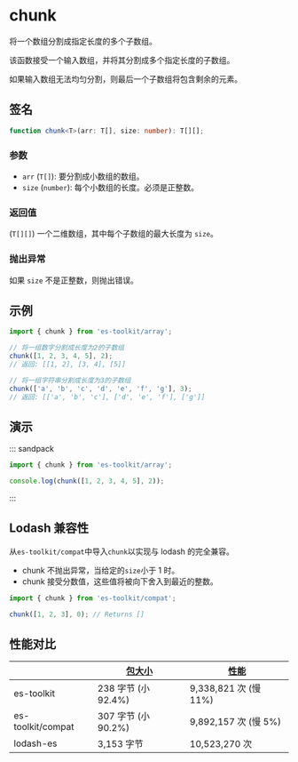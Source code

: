 # chunk

将一个数组分割成指定长度的多个子数组。

该函数接受一个输入数组，并将其分割成多个指定长度的子数组。

如果输入数组无法均匀分割，则最后一个子数组将包含剩余的元素。

## 签名

```typescript
function chunk<T>(arr: T[], size: number): T[][];
```

### 参数

- `arr` (`T[]`): 要分割成小数组的数组。
- `size` (`number`): 每个小数组的长度。必须是正整数。

### 返回值

(`T[][]`) 一个二维数组，其中每个子数组的最大长度为 `size`。

### 抛出异常

如果 `size` 不是正整数，则抛出错误。

## 示例

```typescript
import { chunk } from 'es-toolkit/array';

// 将一组数字分割成长度为2的子数组
chunk([1, 2, 3, 4, 5], 2);
// 返回: [[1, 2], [3, 4], [5]]

// 将一组字符串分割成长度为3的子数组
chunk(['a', 'b', 'c', 'd', 'e', 'f', 'g'], 3);
// 返回: [['a', 'b', 'c'], ['d', 'e', 'f'], ['g']]
```

## 演示

::: sandpack

```ts index.ts
import { chunk } from 'es-toolkit/array';

console.log(chunk([1, 2, 3, 4, 5], 2));
```

:::

## Lodash 兼容性

从`es-toolkit/compat`中导入`chunk`以实现与 lodash 的完全兼容。

- chunk 不抛出异常，当给定的`size`小于 1 时。
- chunk 接受分数值，这些值将被向下舍入到最近的整数。

```typescript
import { chunk } from 'es-toolkit/compat';

chunk([1, 2, 3], 0); // Returns []
```

## 性能对比

|                   | [包大小](../../bundle-size.md) | [性能](../../performance.md) |
| ----------------- | ------------------------------ | ---------------------------- |
| es-toolkit        | 238 字节 (小 92.4%)            | 9,338,821 次 (慢 11%)        |
| es-toolkit/compat | 307 字节 (小 90.2%)            | 9,892,157 次 (慢 5%)         |
| lodash-es         | 3,153 字节                     | 10,523,270 次                |
